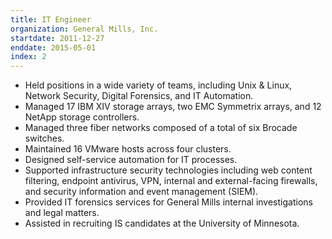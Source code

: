 ```yaml
---
title: IT Engineer
organization: General Mills, Inc.
startdate: 2011-12-27
enddate: 2015-05-01
index: 2
---
```


* Held positions in a wide variety of teams, including Unix & Linux, Network Security,
  Digital Forensics, and IT Automation.
* Managed 17 IBM XIV storage arrays, two EMC Symmetrix arrays, and 12 NetApp
  storage controllers.
* Managed three fiber networks composed of a total of six Brocade switches.
* Maintained 16 VMware hosts across four clusters.
* Designed self-service automation for IT processes.
* Supported infrastructure security technologies including web content filtering,
  endpoint antivirus, VPN, internal and external-facing firewalls, and security
  information and event management (SIEM).
* Provided IT forensics services for General Mills internal investigations and legal matters.
* Assisted in recruiting IS candidates at the University of Minnesota.
